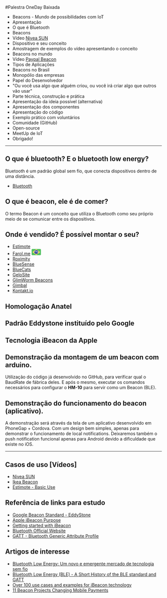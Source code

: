#Palestra OneDay Baixada

* Beacons - Mundo de possibilidades com IoT
* Apresentação
* O que é Bluetooth
* Beacons
 * Vídeo [Nivea SUN](https://www.youtube.com/watch?v=BgXrTGIiFV8)
 * Dispositivo e seu conceito
 * Amostragem de exemplos do vídeo apresentando o conceito
* Beacons no mundo
 * Vídeo [Paypal Beacon](https://www.youtube.com/watch?v=m12pHb9ql04)
 * Tipos de Aplicações
* Beacons no Brasil
 * Monopólio das empresas
 * Papel do Desenvolvedor
 * "Ou você usa algo que alguém criou, ou você irá criar algo que outros vão usar"
* Parte técnica, construção e prática
 * Apresentação da ideia possível (alternativa)
 * Apresentação dos componentes
 * Apresentação do código
 * Exemplo prático com voluntários
* Comunidade (GitHub)
 * Open-source
 * MeetUp de IoT
* Obrigado!

----

## O que é bluetooth? E o bluetooth low energy?

Bluetooth é um padrão global sem fio, que conecta dispositivos dentro de uma distância.

- [Bluetooth](https://www.bluetooth.com/what-is-bluetooth-technology)

## O que é beacon, ele é de comer?

O termo Beacon é um conceito que utiliza o Bluetooth como seu próprio meio de se comunicar entre os dispositivos.

## Onde é vendido? É possível montar o seu?

- [Estimote](http://estimote.com)
- [Farol.me](http://farol.me) ![Farol.me revenda no Brasil](assets/img/brazil-flag.png)
- [Roximity](http://roximity.com/model-x)
- [BlueSense](http://bluesensenetworks.com)
- [BlueCats](https://bluecats.com)
- [GeloSite](http://www.gelosite.com)
- [GlimWorm Beacons](http://glimwormbeacons.com)
- [Gimbal](https://www.gimbal.com)
- [Kontakt.io](https://kontakt.io)

## Homologação Anatel

## Padrão Eddystone instituído pelo Google

## Tecnologia iBeacon da Apple

## Demonstração da montagem de um beacon com arduino.

Utilização do código já desenvolvido no GitHub, para verificar qual o BaudRate de fábrica deles. E após o mesmo,
executar os comandos necessários para configurar o **HM-10** para servir como um Beacon (BLE).

## Demonstração do funcionamento do beacon (aplicativo).

A demonstração será através da tela de um aplicativo desenvolvido em PhoneGap + Cordova. Com um design bem simples,
apenas para demonstrar o funcionamento de local notifications. Deixaremos também o push notification funcional
apenas para Android devido a dificuldade que existe no iOS.

----

## Casos de uso [Vídeos]

- [Nivea SUN](https://www.youtube.com/watch?v=BgXrTGIiFV8)
- [Ikea Beacon](https://www.youtube.com/watch?v=ROx6WBxIgoM)
- [Estimote - Basic Use](https://www.youtube.com/watch?v=G8uOddjwXSI)

## Referência de links para estudo

- [Google Beacon Standard - EddyStone](https://developers.google.com/beacons/eddystone)
- [Apple iBeacon Purpose](https://developer.apple.com/ibeacon)
- [Getting started with iBeacon](https://developer.apple.com/ibeacon/Getting-Started-with-iBeacon.pdf)
- [Bluetooth Official Website](https://www.bluetooth.com/what-is-bluetooth-technology)
- [GATT - Bluetooth Generic Attribute Profile](https://learn.adafruit.com/introduction-to-bluetooth-low-energy/gatt)

## Artigos de interesse

- [Bluetooth Low Energy: Um novo e emergente mercado de tecnologia sem fio](http://sis-publique.convergenciadigital.com.br/cgi/cgilua.exe/sys/start.htm?infoid=35710&sid=15)
- [Bluetooth Low Energy (BLE) - A Short History of the BLE standard and GATT](http://www.edn-europe.com/blog/bluetooth-low-energy-ble-short-history-ble-standard-and-gatt)
- [Over 100 use cases and examples for iBeacon technology](http://blog.mowowstudios.com/2015/02/100-use-cases-examples-ibeacon-technology)
- [11 Beacon Projects Changing Mobile Payments](http://www.paymentssource.com/gallery/11-beacon-projects-changing-mobile-payments-3017204-1.html)
